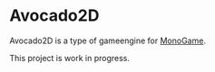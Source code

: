# Avocado2D

Avocado2D is a type of gameengine for [MonoGame](http://www.monogame.net/).

This project is work in progress.


